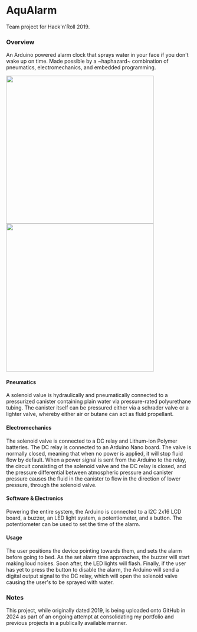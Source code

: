 # AquAlarm
Team project for Hack'n'Roll 2019.

### Overview
An Arduino powered alarm clock that sprays water in your face if you don't wake up on time. Made possible by a ~haphazard~ combination of pneumatics, electromechanics, and embedded programming.

<a>
<img src="https://github.com/sp4ce-cowboy/AquAlarm/assets/19762596/3eb52954-7223-4ceb-b778-1b65cb06af59" align="center" height="400"/>
</a>
<a>
<img src="https://github.com/sp4ce-cowboy/AquAlarm/assets/19762596/68dd5610-f135-49e8-b797-5fd22a9312cc" align="center" height="400"/>
</a>

#### Pneumatics
A solenoid value is hydraulically and pneumatically connected to a pressurized canister containing plain water via pressure-rated polyurethane tubing. The canister itself can be pressured either via a schrader valve or a lighter valve, whereby either air or butane can act as fluid propellant. 

#### Electromechanics
The solenoid valve is connected to a DC relay and Lithum-ion Polymer batteries. The DC relay is connected to an Arduino Nano board. The valve is normally closed, meaning that when no power is applied, it will stop fluid flow by default. When a power signal is sent from the Arduino to the relay, the circuit consisting of the solenoid valve and the DC relay is closed, and the pressure differential between atmospheric pressure and canister pressure causes the fluid in the canister to flow in the direction of lower pressure, through the solenoid valve.

#### Software & Electronics
Powering the entire system, the Arduino is connected to a I2C 2x16 LCD board, a buzzer, an LED light system, a potentiometer, and a button. The potentiometer can be used to set the time of the alarm.

#### Usage
The user positions the device pointing towards them, and sets the alarm before going to bed. As the set alarm time approaches, the buzzer will start making loud noises. Soon after, the LED lights will flash. Finally, if the user has yet to press the button to disable the alarm, the Arduino will send a digital output signal to the DC relay, which will open the solenoid valve causing the user's to be sprayed with water.

 ### Notes
 This project, while originally dated 2019, is being uploaded onto GitHub in 2024 as part of an ongoing attempt at consolidating my portfolio and previous projects in a publically available manner.
